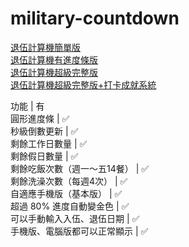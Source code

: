 # military-countdown

[退伍計算機簡單版](https://eddie000000.github.io/military-countdown/index.html)\
[退伍計算機有進度條版](https://eddie000000.github.io/military-countdown/index2.html)\
[退伍計算機超級完整版](https://eddie000000.github.io/military-countdown/index3.html)\
[退伍計算機超級完整版+打卡成就系統](https://eddie000000.github.io/military-countdown/index4.html)

功能 | 有\
圓形進度條 | ✅\
秒級倒數更新 | ✅\
剩餘工作日數量 | ✅\
剩餘假日數量 | ✅\
剩餘吃飯次數（週一～五14餐） | ✅\
剩餘洗澡次數（每週4次） | ✅\
自適應手機版（基本版） | ✅\
超過 80% 進度自動變金色 | ✅\
可以手動輸入入伍、退伍日期 | ✅\
手機版、電腦版都可以正常顯示 | ✅
